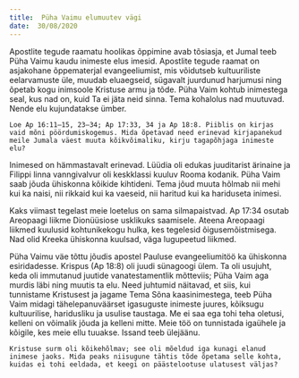 ```yaml
---
title:  Püha Vaimu elumuutev vägi
date:  30/08/2020
---
```


Apostlite tegude raamatu hoolikas õppimine avab tõsiasja, et Jumal teeb Püha Vaimu kaudu inimeste elus imesid. Apostlite tegude raamat on asjakohane õppematerjal evangeeliumist, mis võidutseb kultuuriliste eelarvamuste üle, muudab eluaegseid, sügavalt juurdunud harjumusi ning õpetab kogu inimsoole Kristuse armu ja tõde. Püha Vaim kohtub inimestega seal, kus nad on, kuid Ta ei jäta neid sinna. Tema kohalolus nad muutuvad. Nende elu kujundatakse ümber.

`Loe Ap 16:11–15, 23–34; Ap 17:33, 34 ja Ap 18:8. Piiblis on kirjas vaid mõni pöördumiskogemus. Mida õpetavad need erinevad kirjapanekud meile Jumala väest muuta kõikvõimaliku, kirju tagapõhjaga inimeste elu?`

Inimesed on hämmastavalt erinevad. Lüüdia oli edukas juuditarist ärinaine ja Filippi linna vanngivalvur oli keskklassi kuuluv Rooma kodanik. Püha Vaim saab jõuda ühiskonna kõikide kihtideni. Tema jõud muuta hõlmab nii mehi kui ka naisi, nii rikkaid kui ka vaeseid, nii haritud kui ka hariduseta inimesi.

Kaks viimast tegelast meie loetelus on sama silmapaistvad. Ap 17:34 osutab Areopaagi liikme Dionüüsiose usklikuks saamisele. Ateena Areopaagi liikmed kuulusid kohtunikekogu hulka, kes tegelesid õigusemõistmisega. Nad olid Kreeka ühiskonna kuulsad, väga lugupeetud liikmed.

Püha Vaimu väe tõttu jõudis apostel Pauluse evangeeliumitöö ka ühiskonna esiridadesse. Krispus (Ap 18:8) oli juudi sünagoogi ülem. Ta oli usujuht, keda oli immutanud juutide vanatestamentlik mõtteviis; Püha Vaim aga murdis läbi ning muutis ta elu. Need juhtumid näitavad, et siis, kui tunnistame Kristusest ja jagame Tema Sõna kaasinimestega, teeb Püha Vaim midagi tähelepanuväärset igasuguste inimeste juures, kõiksugu kultuurilise, haridusliku ja usulise taustaga. Me ei saa ega tohi teha oletusi, kelleni on võimalik jõuda ja kelleni mitte. Meie töö on tunnistada igaühele ja kõigile, kes meie ellu tuuakse. Issand teeb ülejäänu.

`Kristuse surm oli kõikehõlmav; see oli mõeldud iga kunagi elanud inimese jaoks. Mida peaks niisugune tähtis tõde õpetama selle kohta, kuidas ei tohi eeldada, et keegi on päästelootuse ulatusest väljas?`
